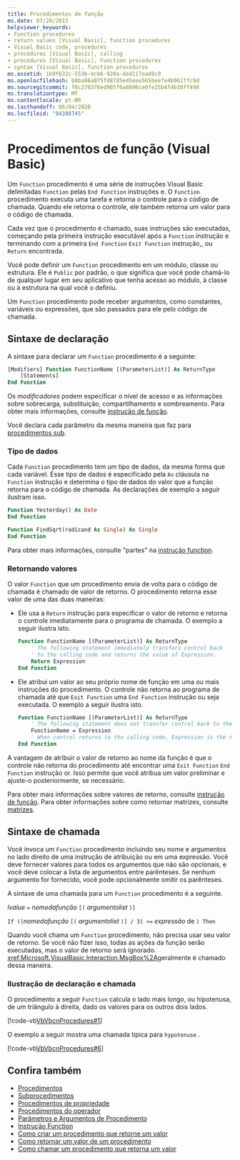 ```yaml
---
title: Procedimentos de função
ms.date: 07/20/2015
helpviewer_keywords:
- Function procedures
- return values [Visual Basic], function procedures
- Visual Basic code, procedures
- procedures [Visual Basic], calling
- procedures [Visual Basic], Function procedures
- syntax [Visual Basic], function procedures
ms.assetid: 1b9f632c-553b-4cb6-920a-ded117ead8c0
ms.openlocfilehash: b0ba96a875fd8785e45eee565beefe4b961ffc9d
ms.sourcegitcommit: f8c270376ed905f6a8896ce0fe25b4f4b38ff498
ms.translationtype: MT
ms.contentlocale: pt-BR
ms.lasthandoff: 06/04/2020
ms.locfileid: "84388745"
---
```

# <a name="function-procedures-visual-basic"></a>Procedimentos de função (Visual Basic)

Um `Function` procedimento é uma série de instruções Visual Basic delimitadas `Function` pelas `End Function` instruções e. O `Function` procedimento executa uma tarefa e retorna o controle para o código de chamada. Quando ele retorna o controle, ele também retorna um valor para o código de chamada.

Cada vez que o procedimento é chamado, suas instruções são executadas, começando pela primeira instrução executável após a `Function` instrução e terminando com a primeira `End Function` `Exit Function` instrução,, ou `Return` encontrada.

Você pode definir um `Function` procedimento em um módulo, classe ou estrutura. Ele é `Public` por padrão, o que significa que você pode chamá-lo de qualquer lugar em seu aplicativo que tenha acesso ao módulo, à classe ou à estrutura na qual você o definiu.

Um `Function` procedimento pode receber argumentos, como constantes, variáveis ou expressões, que são passados para ele pelo código de chamada.

## <a name="declaration-syntax"></a>Sintaxe de declaração

A sintaxe para declarar um `Function` procedimento é a seguinte:

```vb
[Modifiers] Function FunctionName [(ParameterList)] As ReturnType
    [Statements]
End Function
```

Os *modificadores* podem especificar o nível de acesso e as informações sobre sobrecarga, substituição, compartilhamento e sombreamento. Para obter mais informações, consulte [instrução de função](../../../language-reference/statements/function-statement.md).

Você declara cada parâmetro da mesma maneira que faz para [procedimentos sub](./sub-procedures.md).

### <a name="data-type"></a>Tipo de dados

Cada `Function` procedimento tem um tipo de dados, da mesma forma que cada variável. Esse tipo de dados é especificado pela `As` cláusula na `Function` instrução e determina o tipo de dados do valor que a função retorna para o código de chamada. As declarações de exemplo a seguir ilustram isso.

```vb
Function Yesterday() As Date
End Function

Function FindSqrt(radicand As Single) As Single
End Function
```

Para obter mais informações, consulte "partes" na [instrução function](../../../language-reference/statements/function-statement.md).

### <a name="returning-values"></a>Retornando valores

O valor `Function` que um procedimento envia de volta para o código de chamada é chamado de valor de retorno. O procedimento retorna esse valor de uma das duas maneiras:

- Ele usa a `Return` instrução para especificar o valor de retorno e retorna o controle imediatamente para o programa de chamada. O exemplo a seguir ilustra isto.

  ```vb
  Function FunctionName [(ParameterList)] As ReturnType
      ' The following statement immediately transfers control back
      ' to the calling code and returns the value of Expression.
      Return Expression
  End Function
  ```

- Ele atribui um valor ao seu próprio nome de função em uma ou mais instruções do procedimento. O controle não retorna ao programa de chamada até que `Exit Function` uma `End Function` instrução ou seja executada. O exemplo a seguir ilustra isto.

  ```vb
  Function FunctionName [(ParameterList)] As ReturnType
      ' The following statement does not transfer control back to the calling code.
      FunctionName = Expression
      ' When control returns to the calling code, Expression is the return value.
  End Function
  ```

A vantagem de atribuir o valor de retorno ao nome da função é que o controle não retorna do procedimento até encontrar uma `Exit Function` `End Function` instrução or. Isso permite que você atribua um valor preliminar e ajuste-o posteriormente, se necessário.

Para obter mais informações sobre valores de retorno, consulte [instrução de função](../../../language-reference/statements/function-statement.md). Para obter informações sobre como retornar matrizes, consulte [matrizes](../arrays/index.md).

## <a name="calling-syntax"></a>Sintaxe de chamada

Você invoca um `Function` procedimento incluindo seu nome e argumentos no lado direito de uma instrução de atribuição ou em uma expressão. Você deve fornecer valores para todos os argumentos que não são opcionais, e você deve colocar a lista de argumentos entre parênteses. Se nenhum argumento for fornecido, você pode opcionalmente omitir os parênteses.

A sintaxe de uma chamada para um `Function` procedimento é a seguinte.

*lvalue* `=` *nomedafunção* `[(` *argumentolist*    `)]`

`If ((`*nomedafunção* `[(` *argumentolist* `)] / 3) <=` *expressão* de  `) Then`

Quando você chama um `Function` procedimento, não precisa usar seu valor de retorno. Se você não fizer isso, todas as ações da função serão executadas, mas o valor de retorno será ignorado. <xref:Microsoft.VisualBasic.Interaction.MsgBox%2A>geralmente é chamado dessa maneira.

### <a name="illustration-of-declaration-and-call"></a>Ilustração de declaração e chamada

O procedimento a seguir `Function` calcula o lado mais longo, ou hipotenusa, de um triângulo à direita, dado os valores para os outros dois lados.

[!code-vb[VbVbcnProcedures#1](~/samples/snippets/visualbasic/VS_Snippets_VBCSharp/VbVbcnProcedures/VB/Class1.vb#1)]

O exemplo a seguir mostra uma chamada típica para `hypotenuse` .

[!code-vb[VbVbcnProcedures#6](~/samples/snippets/visualbasic/VS_Snippets_VBCSharp/VbVbcnProcedures/VB/Class1.vb#6)]

## <a name="see-also"></a>Confira também

- [Procedimentos](./index.md)
- [Subprocedimentos](./sub-procedures.md)
- [Procedimentos de propriedade](./property-procedures.md)
- [Procedimentos do operador](./operator-procedures.md)
- [Parâmetros e Argumentos de Procedimento](./procedure-parameters-and-arguments.md)
- [Instrução Function](../../../language-reference/statements/function-statement.md)
- [Como criar um procedimento que retorne um valor](./how-to-create-a-procedure-that-returns-a-value.md)
- [Como retornar um valor de um procedimento](./how-to-return-a-value-from-a-procedure.md)
- [Como chamar um procedimento que retorna um valor](./how-to-call-a-procedure-that-returns-a-value.md)
